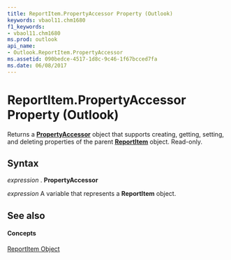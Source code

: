 ```yaml
---
title: ReportItem.PropertyAccessor Property (Outlook)
keywords: vbaol11.chm1680
f1_keywords:
- vbaol11.chm1680
ms.prod: outlook
api_name:
- Outlook.ReportItem.PropertyAccessor
ms.assetid: 090bedce-4517-1d8c-9c46-1f67bcced7fa
ms.date: 06/08/2017
---
```



# ReportItem.PropertyAccessor Property (Outlook)

Returns a  **[PropertyAccessor](Outlook.PropertyAccessor.md)** object that supports creating, getting, setting, and deleting properties of the parent **[ReportItem](Outlook.ReportItem.md)** object. Read-only.


## Syntax

 _expression_ . **PropertyAccessor**

 _expression_ A variable that represents a **ReportItem** object.


## See also


#### Concepts


[ReportItem Object](Outlook.ReportItem.md)

